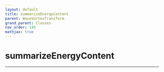 ```yaml
---
layout: default
title: summarizeEnergyContent
parent: WaveVortexTransform
grand_parent: Classes
nav_order: 145
mathjax: true
---
```


#  summarizeEnergyContent




---

